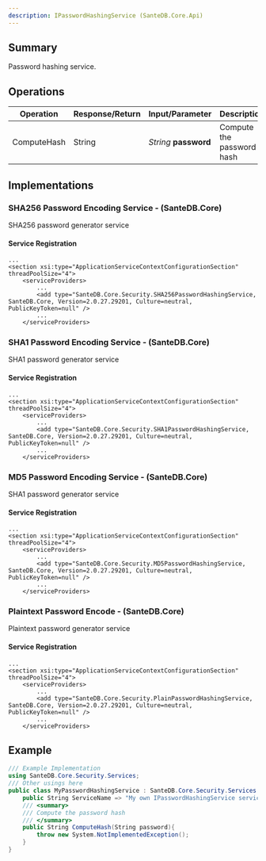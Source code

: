```yaml
---
description: IPasswordHashingService (SanteDB.Core.Api)
---
```


## Summary
Password hashing service.

## Operations

|Operation|Response/Return|Input/Parameter|Description|
|-|-|-|-|
|ComputeHash|String|*String* **password**|Compute the password hash|

## Implementations


### SHA256 Password Encoding Service - (SanteDB.Core)
SHA256 password generator service

#### Service Registration
```markup
...
<section xsi:type="ApplicationServiceContextConfigurationSection" threadPoolSize="4">
	<serviceProviders>
		...
		<add type="SanteDB.Core.Security.SHA256PasswordHashingService, SanteDB.Core, Version=2.0.27.29201, Culture=neutral, PublicKeyToken=null" />
		...
	</serviceProviders>
```

### SHA1 Password Encoding Service - (SanteDB.Core)
SHA1 password generator service

#### Service Registration
```markup
...
<section xsi:type="ApplicationServiceContextConfigurationSection" threadPoolSize="4">
	<serviceProviders>
		...
		<add type="SanteDB.Core.Security.SHA1PasswordHashingService, SanteDB.Core, Version=2.0.27.29201, Culture=neutral, PublicKeyToken=null" />
		...
	</serviceProviders>
```

### MD5 Password Encoding Service - (SanteDB.Core)
SHA1 password generator service

#### Service Registration
```markup
...
<section xsi:type="ApplicationServiceContextConfigurationSection" threadPoolSize="4">
	<serviceProviders>
		...
		<add type="SanteDB.Core.Security.MD5PasswordHashingService, SanteDB.Core, Version=2.0.27.29201, Culture=neutral, PublicKeyToken=null" />
		...
	</serviceProviders>
```

### Plaintext Password Encode - (SanteDB.Core)
Plaintext password generator service

#### Service Registration
```markup
...
<section xsi:type="ApplicationServiceContextConfigurationSection" threadPoolSize="4">
	<serviceProviders>
		...
		<add type="SanteDB.Core.Security.PlainPasswordHashingService, SanteDB.Core, Version=2.0.27.29201, Culture=neutral, PublicKeyToken=null" />
		...
	</serviceProviders>
```
## Example
```csharp
/// Example Implementation
using SanteDB.Core.Security.Services;
/// Other usings here
public class MyPasswordHashingService : SanteDB.Core.Security.Services.IPasswordHashingService { 
	public String ServiceName => "My own IPasswordHashingService service";
	/// <summary>
	/// Compute the password hash
	/// </summary>
	public String ComputeHash(String password){
		throw new System.NotImplementedException();
	}
}
```
